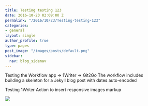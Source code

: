 ```yaml
---
title: Testing testing 123
date: 2016-10-23 02:09:00 Z
permalink: "/2016/10/23/Testing-testing-123"
categories:
- general
layout: single
author_profile: true
type: pages
post_image: "/images/posts/default.png"
sidebar:
  nav: blog_sidenav
---
```


Testing the Workflow app -> 1Writer -> Git2Go
The workflow includes building a skeleton for a Jekyll blog post with dates auto-encoded

Testing 1Writer Action to insert responsive images markup

<img src="/images/posts/MobileWorkflowStack-960.jpg" srcset="/images/posts/MobileWorkflowStack-480.jpg 480w, /images/posts/MobileWorkflowStack-960.jpg 960w, /images/posts/MobileWorkflowStack-1200.jpg 1200w, /images/posts/MobileWorkflowStack-1800.jpg 1800w"/>
